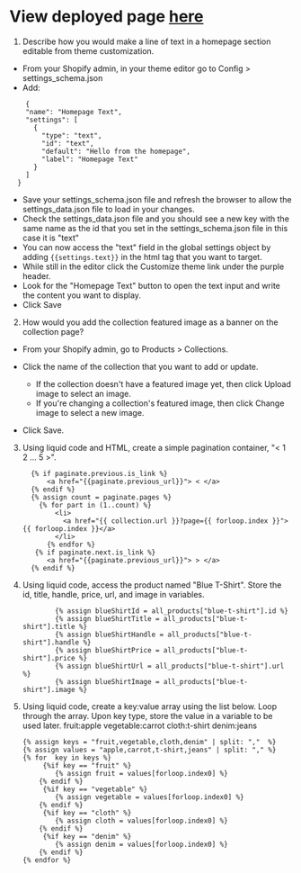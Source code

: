 # View deployed page [here](https://heuristic-mestorf-17644d.netlify.com/)


1. Describe how you would make a line of text in a homepage section editable from theme customization.
* From your Shopify admin, in your theme editor go to Config > settings_schema.json
* Add: 
```
    {
    "name": "Homepage Text",
    "settings": [
      {
        "type": "text",
        "id": "text",
        "default": "Hello from the homepage",
        "label": "Homepage Text"
      }
    ]
  }
```
* Save your settings_schema.json file and refresh the browser to allow the settings_data.json file to load in your changes.
* Check the settings_data.json file and you should see a new key with the same name as the id that you set in the settings_schema.json file in this case it is "text"
* You can now access the "text" field in the global settings object by adding `{{settings.text}}` in the html tag that you want to target.
* While still in the editor click the Customize theme link under the purple header.
* Look for the "Homepage Text" button to open the text input and write the content you want to display.
* Click Save 


2. How would you add the collection featured image as a banner on the collection page?
 
* From your Shopify admin, go to Products > Collections.

* Click the name of the collection that you want to add or update.
    * If the collection doesn't have a featured image yet, then click Upload image to select an image.
     * If you're changing a collection's featured image, then click Change image to select a new image.
* Click Save.

3. Using liquid code and HTML, create a simple pagination container, "< 1 2 ... 5 >".

    ```
      {% if paginate.previous.is_link %}
          <a href="{{paginate.previous_url}}"> < </a>
      {% endif %}
      {% assign count = paginate.pages %}
        {% for part in (1..count) %}
            <li>
              <a href="{{ collection.url }}?page={{ forloop.index }}">{{ forloop.index }}</a>
            </li>
          {% endfor %}
       {% if paginate.next.is_link %}
          <a href="{{paginate.previous_url}}"> > </a>
      {% endif %}
    ```


4. Using liquid code, access the product named "Blue T-Shirt". Store the id, title, handle, price, url, and image in variables.
    ```
            {% assign blueShirtId = all_products["blue-t-shirt"].id %}
            {% assign blueShirtTitle = all_products["blue-t-shirt"].title %}
            {% assign blueShirtHandle = all_products["blue-t-shirt"].handle %}
            {% assign blueShirtPrice = all_products["blue-t-shirt"].price %}
            {% assign blueShirtUrl = all_products["blue-t-shirt"].url %}
            {% assign blueShirtImage = all_products["blue-t-shirt"].image %}
    ```
5. Using liquid code, create a key:value array using the list below. Loop through the array. Upon key type, store the value in a variable to be used later.
fruit:apple
vegetable:carrot
cloth:t-shirt
denim:jeans

    ```
    {% assign keys = "fruit,vegetable,cloth,denim" | split: ","  %}
    {% assign values = "apple,carrot,t-shirt,jeans" | split: "," %}
    {% for  key in keys %}
         {%if key == "fruit" %}
            {% assign fruit = values[forloop.index0] %}
		{% endif %}
         {%if key == "vegetable" %}
            {% assign vegetable = values[forloop.index0] %}
		{% endif %}
         {%if key == "cloth" %}
            {% assign cloth = values[forloop.index0] %}
		{% endif %}
         {%if key == "denim" %}
            {% assign denim = values[forloop.index0] %}
		{% endif %}
    {% endfor %}
    ```
